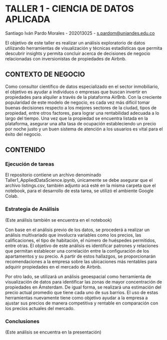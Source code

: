# TALLER 1 - CIENCIA DE DATOS APLICADA

Santiago Iván Pardo Morales - 202013025 - s.pardom@uniandes.edu.co

El objetivo de este taller es realizar un análisis exploratorio de datos utilizando herramientas de visualización y técnicas estadísticas que permita descubrir insights y permita concluir acerca de decisiones de negocio relacionadas con inversionistas de propiedades de Airbnb.

## CONTEXTO DE NEGOCIO

Como consultor científico de datos especializado en el sector inmobiliario, el objetivo es ayudar a individuos o empresas que buscan invertir en propiedades para alquiler a través de la plataforma AirBnb. Con la creciente popularidad de este modelo de negocio, es cada vez más difícil tomar buenas decisiones respecto a los mejores sectores de la ciudad, tipos de propiedad, entre otros factores, para lograr una rentabilidad adecuada a lo largo del tiempo. Una vez que la propiedad se encuentra listada en la plataforma, asegurar una alta tasa de ocupación estableciendo un precio por noche justo y un buen sistema de atención a los usuarios es vital para el éxito del negocio.

## CONTENIDO

### Ejecución de tareas

El repositorio contiene un archivo denominado Taller1_AppliedDataScience.ipynb, únicamente se debe asegurar que el archivo listings.csv, también adjunto acá esté en la misma carpeta que el notebook, para el desarrollo de esta tarea, se utilizó el ambiente Google Colab.

### Estrategia de Análisis

(Este análisis también se encuentra en el notebook)

Con base en el análisis previo de los datos, se procederá a realizar un análisis multivariado que involucra variables como los precios, las calificaciones, el tipo de habitación, el número de huéspedes permitidos, entre otras. El objetivo de este análisis es identificar patrones y relaciones que permitan establecer una correlación entre la configuración de los apartamentos y su precio. A partir de estos hallazgos, se proporcionarán recomendaciones a la empresa sobre las ubicaciones más rentables para adquirir propiedades en el mercado de Airbnb.

Por otro lado, se utilizará un análisis geoespacial como herramienta de visualización de datos para identificar las zonas de mayor concentración de propiedades en Ámsterdam. De igual forma, se realizará una estimación del precio actual promedio que tiene cada uno de sus barrios. El uso de estas herramientas nuevamente tiene como objetivo ayudar a la empresa a ajustar sus precios de manera competitiva y rentable en comparación con los precios actuales del mercado.

### Conclusiones

(Este análisis se encuentra en la presentación)


